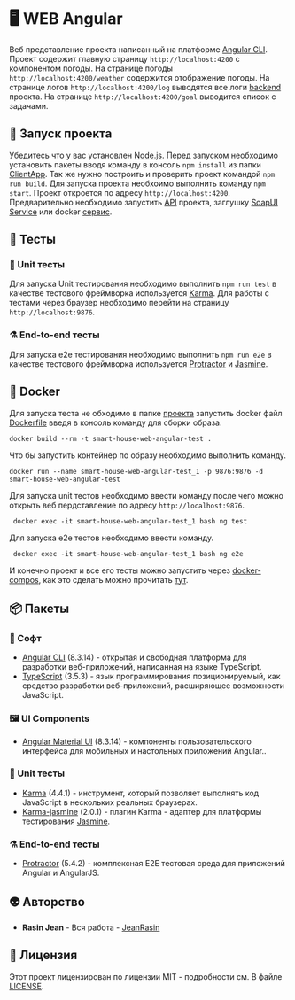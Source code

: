 # 🖥 WEB Angular 
Веб представление проекта написанный на платформе [Angular CLI](https://github.com/angular/angular-cli). Проект содержит главную страницу `http://localhost:4200` с компонентом погоды. На странице погоды `http://localhost:4200/weather` содержится отображение погоды. На странице логов `http://localhost:4200/log` выводятся все логи [backend](https://github.com/JeanRasin/SmartHouse/tree/master/API/SmartHouseAPI) проекта.
На странице `http://localhost:4200/goal` выводится список с задачами.

## 🚀 Запуск проекта
Убедитесь что у вас установлен [Node.js](https://nodejs.org/en/download). Перед запуском необходимо установить пакеты вводя команду в консоль `npm install` из папки [ClientApp](ClientApp). Так же нужно построить и проверить проект командой `npm run build`. Для запуска проекта необхоимо выполнить команду `npm start`. Проект откроется по адресу `http://localhost:4200`. Предварительно необходимо запустить [API](https://github.com/JeanRasin/SmartHouse/tree/master/API/SmartHouseAPI) проекта, заглушку [SoapUI Service](https://github.com/JeanRasin/SmartHouse/tree/master/Other/SoapUI%20Services) или docker [сервис](https://github.com/JeanRasin/SmartHouse/blob/6cdb2ed65d9bc32ec7227485b7161026adab780a/docker-compose.yml#L17).

## 🔬 Тесты
### 🧪 Unit тесты
Для запуска Unit тестирования необходимо выполнить `npm run test` в качестве тестового фреймворка используется [Karma](https://karma-runner.github.io). Для работы с тестами через браузер необходимо перейти на страницу `http://localhost:9876`.

### ⚗️ End-to-end тесты
Для запуска e2e тестирования необходимо выполнить `npm run e2e` в качестве тестового фреймворка используется [Protractor](http://www.protractortest.org/) и [Jasmine](https://jasmine.github.io/).

## 🐳 Docker 
Для запуска теста не обходимо в папке [проекта](https://github.com/JeanRasin/SmartHouse) запустить docker файл [Dockerfile](https://github.com/JeanRasin/SmartHouse/blob/master/Dockerfile) введя в консоль команду для сборки образа.
```docker
docker build --rm -t smart-house-web-angular-test .
```
Что бы запустить контейнер по образу необходимо выполнить команду.
```docker
docker run --name smart-house-web-angular-test_1 -p 9876:9876 -d smart-house-web-angular-test
```
Для запуска unit тестов необходимо ввести команду после чего можно открыть веб пердставление по адресу `http://localhost:9876`.
```docker
 docker exec -it smart-house-web-angular-test_1 bash ng test
```
Для запуска e2e тестов необходимо ввести команду.
```docker
 docker exec -it smart-house-web-angular-test_1 bash ng e2e
```
И конечно проект и все его тесты можно запустить через [docker-compos](https://github.com/JeanRasin/SmartHouse), как это сделать можно прочитать [тут](https://github.com/JeanRasin/SmartHouse/blob/master/README.md#-docker). 

## 📦 Пакеты
### 🔩 Софт
* [Angular CLI](https://github.com/angular/angular-cli) (8.3.14) - открытая и свободная платформа для разработки веб-приложений, написанная на языке TypeScript.
* [TypeScript](https://github.com/microsoft/TypeScript) (3.5.3) -  язык программирования позиционируемый, как средство разработки веб-приложений, расширяющее возможности JavaScript.

### 🖼 UI Components
* [Angular Material UI](https://material.angular.io) (8.3.14) - компоненты пользовательского интерфейса для мобильных и настольных приложений Angular..

### 🧪 Unit тесты
* [Karma](https://karma-runner.github.io) (4.4.1) - инструмент, который позволяет выполнять код JavaScript в нескольких реальных браузерах.
* [Karma-jasmine](https://github.com/karma-runner/karma-jasmine) (2.0.1) - плагин Karma - адаптер для платформы тестирования [Jasmine](https://github.com/jasmine/jasmine).

### ⚗️ End-to-end тесты
* [Protractor](https://github.com/angular/protractor) (5.4.2) - комплексная E2E тестовая среда для приложений Angular и AngularJS.

## 👽 Авторство
 * **Rasin Jean** - Вся работа - [JeanRasin](https://github.com/JeanRasin)
 
## 📜 Лицензия
Этот проект лицензирован по лицензии MIT - подробности см. В файле [LICENSE](https://github.com/JeanRasin/SmartHouse/blob/master/LICENSE).
